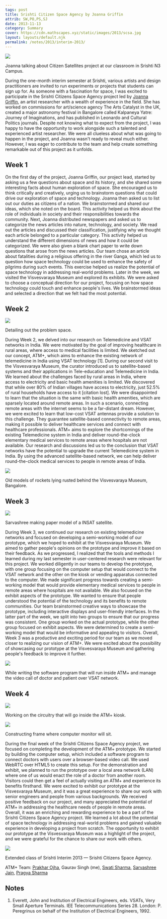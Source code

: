 ```yaml
---
tags: post
title: Srishti Citizen Space Agency by Joanna Griffin
attrib: SW,PO,PS,SJ
date: 2013-11-13
category: Summary
cover: https://cdn.mathscapes.xyz/static/images/2013/scsa.jpg
layout: layouts/default.njk
permalink: /notes/2013/interim-2013/
--- 
```


<img src="https://cdn.mathscapes.xyz/static/images/2013/joanna.jpg"/>

Joanna talking about Citizen Satellites project at our classroom in Srishti N3 Campus.


During the one-month interim semester at Srishti, various artists and design practitioners are invited to run experiments or projects that students can sign up for. As someone with a fascination for space, I was excited to participate in the Srishti Citizens Space Agency project led by [Joanna Griffin](https://www.plymouth.ac.uk/staff/joanna-griffin), an artist researcher with a wealth of experience in the field. She has worked on commissions for art/science agency The Arts Catalyst in the UK, created a major astronomy festival in Bangalore called Kalpaneya Yatre: Journey of Imaginations, and has published in Leonardo and Cultural Politics journals. Despite not knowing what to expect from the project, I was happy to have the opportunity to work alongside such a talented and experienced artist researcher. We were all clueless about what was going to happen in the project, and Joanna wasn't ready to reveal much either. However, I was eager to contribute to the team and help create something remarkable out of this project as it unfolds.

## Week 1

On the first day of the project, Joanna Griffin, our project lead, started by asking us a few questions about space and its history, and she shared some interesting facts about human exploration of space. She encouraged us to think critically and creatively, urging us to brainstorm questions that could drive our exploration of space and technology. Joanna then asked us to list out our duties as citizens of a nation. We brainstormed and shared our ideas, which she noted on the board. This activity helped us think about the role of individuals in society and their responsibilities towards the community. Next, Joanna distributed newspapers and asked us to categorize the news articles into nature, technology, and society. We read out the articles and discussed their classification, justifying why we thought each article belonged to a particular category. This activity helped us understand the different dimensions of news and how it could be categorized. We were also given a blank chart paper to write down questions that arose from the news articles. Our team chose an article about fatalities during a religious offering in the river Ganga, which led us to question how space technology could be used to enhance the safety of pilgrims during such events. This exercise helped us realize the potential of space technology in addressing real-world problems. Later in the week, we visited the Visvesvaraya Museum and explored its exhibits. We were asked to choose a conceptual direction for our project, focusing on how space technology could touch and enhance people's lives. We brainstormed ideas and selected a direction that we felt had the most potential.

## Week 2

<img src="https://cdn.mathscapes.xyz/static/images/2013/problem-space.jpg"/>

Detailing out the problem space.

During Week 2, we delved into our research on Telemedicine and VSAT networks in India. We were motivated by the goal of improving healthcare in rural areas, where access to medical facilities is limited. We sketched out our concept, ATM+, which aims to enhance the existing network of telemedicine in India using VSAT technology [1]. During our second visit to the Visvesvaraya Museum, the curator introduced us to satellite-based systems and their applications in Tele-education and Telemedicine in India. We learned about the challenges faced by rural areas in India, where access to electricity and basic health amenities is limited. We discovered that while over 80% of Indian villages have access to electricity, just 52.5% of rural households have access to it \[citation lost\]. We were disappointed to learn that the situation is the same with basic health amenities, which are sparsely located around remote areas. In such a scenario, connecting remote areas with the internet seems to be a far-distant dream. However, we were excited to learn that low-cost VSAT antennas provide a solution to this challenge. They guarantee satellite-based connectivity to remote areas, making it possible to deliver healthcare services and connect with healthcare professionals. ATM+ aims to explore the shortcomings of the existing Telemedicine system in India and deliver round-the-clock elementary medical services to remote areas where hospitals are not available. Our research and discussions led us to the conclusion that VSAT networks have the potential to upgrade the current Telemedicine system in India. By using the advanced satellite-based network, we can help deliver round-the-clock medical services to people in remote areas of India.

<img src="https://cdn.mathscapes.xyz/static/images/2013/vitm.jpg"/>

Old models of rockets lying rusted behind the Visvesvaraya Museum, Bangalore.

## Week 3

<img src="https://cdn.mathscapes.xyz/static/images/2013/paper-model.jpg"/>

Sarvashree making paper model of a INSAT satellite.

During Week 3, we continued our research on existing telemedicine networks and focused on developing a semi-working model of our prototype, which we hoped to exhibit at the Visvesvaraya Museum. We aimed to gather people's opinions on the prototype and improve it based on their feedback. As we progressed, I realized that the tools and methods I learned during my last semester in user-centered research were relevant for this project. We worked diligently in our teams to develop the prototype, with one group focusing on the computer setup that would connect to the VSAT network and the other on the kiosk or vending apparatus connected to the computer. We made significant progress towards creating a semi-working model that would provide elementary medical services to people in remote areas where hospitals are not available. We also focused on the exhibit aspects of the prototype. We wanted to ensure that people understood the potential of the technology and its benefits to remote communities. Our team brainstormed creative ways to showcase the prototype, including interactive displays and user-friendly interfaces. In the latter part of the week, we split into two groups to ensure that our progress was consistent. One group worked on the actual prototype, while the other group focused on exhibit aspects. We were determined to create a semi-working model that would be informative and appealing to visitors. Overall, Week 3 was a productive and exciting period for our team as we moved closer to realizing our vision of ATM+. We were excited about the possibility of showcasing our prototype at the Visvesvaraya Museum and gathering people's feedback to improve it further.

<img src="https://cdn.mathscapes.xyz/static/images/2013/wip.jpg"/>

While writing the software program that will run inside ATM+ and manage the video call of doctor and patient over VSAT network.

## Week 4

<img src="https://cdn.mathscapes.xyz/static/images/2013/wip2.jpg"/>

Working on the circuitry that will go inside the ATM+ kiosk.

<img src="https://cdn.mathscapes.xyz/static/images/2013/wip3.jpg"/>

Constructing frame where computer monitor will sit.

During the final week of the Srishti Citizens Space Agency project, we focused on completing the development of the ATM+ prototype. We started by building the computer setup, which included a software program to connect doctors with users over a browser-based video call. We used WebRTC over HTML5 to create this setup. For the demonstration and exhibit, we planned to run the prototype over a local area network (LAN) where one of us would enact the role of a doctor from another room. Visitors could then get a feel of actually visiting an ATM+ and experience its benefits firsthand. We were excited to exhibit our prototype at the Visvesvaraya Museum, and it was a great experience to share our work with senior engineers and people from various backgrounds. We received positive feedback on our project, and many appreciated the potential of ATM+ in addressing the healthcare needs of people in remote areas. Overall, it was an enriching and rewarding experience to be a part of the Srishti Citizens Space Agency project. We learned a lot about the potential of space technology in addressing real-world problems and gained valuable experience in developing a project from scratch. The opportunity to exhibit our prototype at the Visvesvaraya Museum was a highlight of the project, and we were grateful for the chance to share our work with others.

<img src="https://cdn.mathscapes.xyz/static/images/2013/scsa.jpg"/>

Extended class of Srishti Interim 2013 — Srishti Citizens Space Agency.

ATM+ Team: [Prakhar Ojha](https://in.linkedin.com/in/prakhar-ojha-597957211), Gaurav Singh (me), [Swati Sharma](https://in.linkedin.com/in/arcturus23), [Sarvashree Jain](https://in.linkedin.com/in/sarvashree-jain-172115b9), [Pragya Sharma](https://www.linkedin.com/in/pragya-sharma-066a8b4b)

## Notes

1. Everett, John and Institution of Electrical Engineers, eds. VSATs, Very Small Aperture Terminals. IEE Telecommunications Series 28. London: P. Peregrinus on behalf of the Institution of Electrical Engineers, 1992.